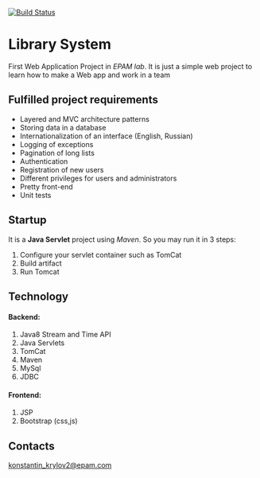 [![Build Status](https://travis-ci.com/konstantin-krylov/EpamFirstProj.svg?branch=Dev)](https://travis-ci.com/konstantin-krylov/EpamFirstProj)
# Library System

First Web Application Project in *EPAM lab*.
It is just a simple web project to learn how to make a Web app and work in a team

## Fulfilled project requirements
- Layered and MVC architecture patterns
- Storing data in a database
- Internationalization of an interface (English, Russian)
- Logging of exceptions
- Pagination of long lists
- Authentication 
- Registration of new users 
- Different privileges for users and administrators 
- Pretty front-end  
- Unit tests

## Startup
It is a **Java Servlet** project using *Maven*. So you may run it in 3 steps:

1. Configure your servlet container such as TomCat
2. Build artifact
3. Run Tomcat

## Technology
#### Backend:
1. Java8 Stream and Time API
2. Java Servlets
3. TomCat
4. Maven
5. MySql
6. JDBC
#### Frontend:
1. JSP
2. Bootstrap (css,js)

## Contacts
konstantin_krylov2@epam.com
